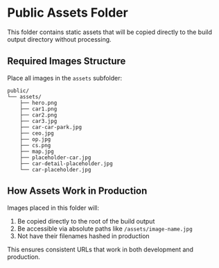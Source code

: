 # Public Assets Folder

This folder contains static assets that will be copied directly to the build output directory without processing.

## Required Images Structure

Place all images in the `assets` subfolder:

```
public/
└── assets/
    ├── hero.png
    ├── car1.png
    ├── car2.png
    ├── car3.jpg
    ├── car-car-park.jpg
    ├── ceo.jpg
    ├── op.jpg
    ├── cs.png
    ├── map.jpg
    ├── placeholder-car.jpg
    ├── car-detail-placeholder.jpg
    └── car-placeholder.jpg
```

## How Assets Work in Production

Images placed in this folder will:
1. Be copied directly to the root of the build output
2. Be accessible via absolute paths like `/assets/image-name.jpg`
3. Not have their filenames hashed in production

This ensures consistent URLs that work in both development and production.
